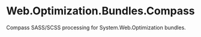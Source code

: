 Web.Optimization.Bundles.Compass
================================

Compass SASS/SCSS processing for System.Web.Optimization bundles.